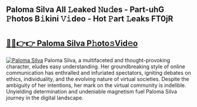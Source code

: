 ## Paloma Silva All 𝙻eaked 𝙽u𝚍es - Part-uhG 𝙿hotos B𝚒kini 𝚅𝚒deo - Hot 𝙿art 𝙻eaks FT0jR

# <h2><a href="http://ld02cjo.urlbe.top/?page=Paloma+Silva">🔗🔗👉👉 Paloma Silva P𝚑oto𝚜Vid𝚎o</a></h2>

[![Paloma Silva](https://i.imgur.com/eBuTRDB.gif)](http://ld02cjo.urlbe.top/?page=Paloma+Silva)
Paloma Silva, a multifaceted and thought-provoking character, eludes easy understanding. Her groundbreaking style of online communication has enthralled and infuriated spectators, igniting debates on ethics, individuality, and the evolving nature of virtual societies. Despite the ambiguity of her intentions, her mark on the virtual community is indelible. Unyielding determination and undeniable magnetism fuel Paloma Silva journey in the digital landscape.
